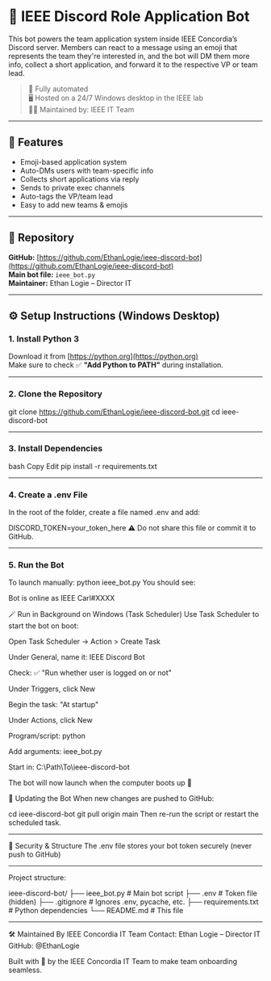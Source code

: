# 🤖 IEEE Discord Role Application Bot

This bot powers the team application system inside IEEE Concordia’s Discord server. Members can react to a message using an emoji that represents the team they're interested in, and the bot will DM them more info, collect a short application, and forward it to the respective VP or team lead.

> 🔄 Fully automated  
> 🖥️ Hosted on a 24/7 Windows desktop in the IEEE lab  
> 👨‍💻 Maintained by: IEEE IT Team

---

## 🚀 Features

- Emoji-based application system  
- Auto-DMs users with team-specific info  
- Collects short applications via reply  
- Sends to private exec channels  
- Auto-tags the VP/team lead  
- Easy to add new teams & emojis

---

## 📁 Repository

**GitHub:** [https://github.com/EthanLogie/ieee-discord-bot](https://github.com/EthanLogie/ieee-discord-bot)  
**Main bot file:** `ieee_bot.py`  
**Maintainer:** Ethan Logie – Director IT

---

## ⚙️ Setup Instructions (Windows Desktop)

### 1. Install Python 3

Download it from [https://python.org](https://python.org)  
Make sure to check ✅ **"Add Python to PATH"** during installation.

---

### 2. Clone the Repository

git clone https://github.com/EthanLogie/ieee-discord-bot.git
cd ieee-discord-bot

---

### 3. Install Dependencies
bash
Copy
Edit
pip install -r requirements.txt

---

### 4. Create a .env File
In the root of the folder, create a file named .env and add:

DISCORD_TOKEN=your_token_here
⚠️ Do not share this file or commit it to GitHub.

---

### 5. Run the Bot
To launch manually:
python ieee_bot.py
You should see:

Bot is online as IEEE Carl#XXXX

🪄 Run in Background on Windows (Task Scheduler)
Use Task Scheduler to start the bot on boot:

Open Task Scheduler → Action > Create Task

Under General, name it: IEEE Discord Bot

Check: ✅ "Run whether user is logged on or not"

Under Triggers, click New

Begin the task: "At startup"

Under Actions, click New

Program/script: python

Add arguments: ieee_bot.py

Start in: C:\Path\To\ieee-discord-bot

The bot will now launch when the computer boots up 🎉

🔁 Updating the Bot
When new changes are pushed to GitHub:

cd ieee-discord-bot
git pull origin main
Then re-run the script or restart the scheduled task.

---

🔐 Security & Structure
The .env file stores your bot token securely (never push to GitHub)

---

Project structure:

ieee-discord-bot/
├── ieee_bot.py         # Main bot script
├── .env                # Token file (hidden)
├── .gitignore          # Ignores .env, pycache, etc.
├── requirements.txt    # Python dependencies
└── README.md           # This file

---

🛠 Maintained By
IEEE Concordia IT Team
Contact: Ethan Logie – Director IT
GitHub: @EthanLogie

Built with 🧠 by the IEEE Concordia IT Team to make team onboarding seamless.
